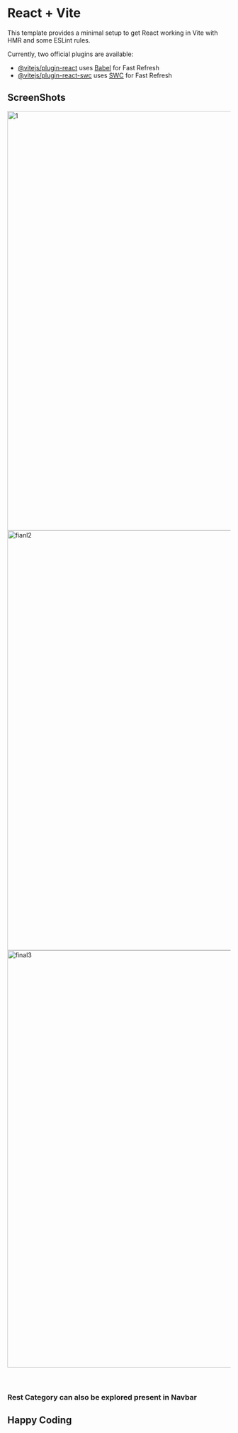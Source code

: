 # React + Vite

This template provides a minimal setup to get React working in Vite with HMR and some ESLint rules.

Currently, two official plugins are available:

- [@vitejs/plugin-react](https://github.com/vitejs/vite-plugin-react/blob/main/packages/plugin-react/README.md) uses [Babel](https://babeljs.io/) for Fast Refresh
- [@vitejs/plugin-react-swc](https://github.com/vitejs/vite-plugin-react-swc) uses [SWC](https://swc.rs/) for Fast Refresh

<h2>ScreenShots</h2>
<img width="945" alt="1" src="https://github.com/Akshat162001/NewApp/assets/112319520/2ae34f8e-3537-4bf0-b010-6661fd283381"><br>
<img width="946" alt="fianl2" src="https://github.com/Akshat162001/NewApp/assets/112319520/d4f0f082-00c5-4593-a397-56194d26e049"><br>
<img width="940" alt="final3" src="https://github.com/Akshat162001/NewApp/assets/112319520/3e292308-a700-414a-a388-346496dffb3c">
<br>
<br><br>
<h3>Rest Category can also be explored present in Navbar</h3>

<h2>Happy Coding </h2>
